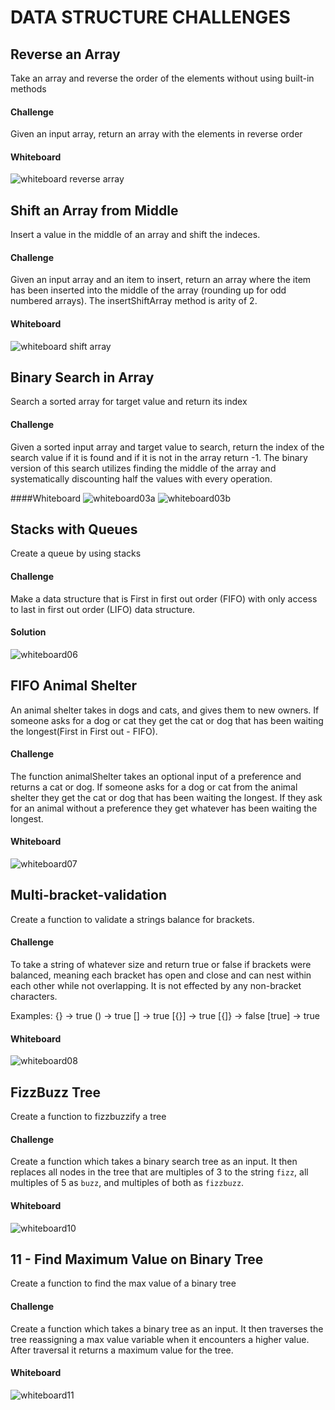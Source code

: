 # DATA STRUCTURE CHALLENGES

## Reverse an Array
Take an array and reverse the order of the elements without using built-in methods

#### Challenge
Given an input array, return an array with the elements in reverse order

#### Whiteboard
![whiteboard reverse array](../assets/01_array_reverse.jpg)

## Shift an Array from Middle
Insert a value in the middle of an array and shift the indeces.

#### Challenge
Given an input array and an item to insert, return an array where the item has been inserted into the middle of the array (rounding up for odd numbered arrays). The insertShiftArray method is arity of 2.

#### Whiteboard
![whiteboard shift array ](../assets/02_array_shift.jpg)

## Binary Search in Array
Search a sorted array for target value and return its index

#### Challenge
Given a sorted input array and target value to search, return the index of the search value if it is found and if it is not in the array return -1. The binary version of this search utilizes finding the middle of the array and systematically discounting half the values with every operation.  

####Whiteboard
![whiteboard03a](../assets/03_array_binary_search_a.jpg)
![whiteboard03b](../assets/03_array_binary_search_b.jpg)

## Stacks with Queues
Create a queue by using stacks

#### Challenge
Make a data structure that is First in first out order (FIFO) with only access to last in first out order (LIFO) data structure. 

#### Solution
![whiteboard06](./assets/06_stacks_with_queues.jpg)

## FIFO Animal Shelter
An animal shelter takes in dogs and cats, and gives them to new owners.  If someone asks for a dog or cat they get the cat or dog that has been waiting the longest(First in First out - FIFO).

#### Challenge
The function animalShelter takes an optional input of a preference and returns a cat or dog.  If someone asks for a dog or cat from the animal shelter they get the cat or dog that has been waiting the longest.  If they ask for an animal without a preference they get whatever has been waiting the longest.

#### Whiteboard
![whiteboard07](../assets/07_fifo_animal_shelter.jpg)

## Multi-bracket-validation
Create a function to validate a strings balance for brackets.

#### Challenge
To take a string of whatever size and return true or false if brackets were balanced, meaning each bracket has open and close and can nest within each other while not overlapping.  It is not effected by any non-bracket characters.

Examples:
{} -> true
() -> true
[] -> true
[{}] -> true
[{]} -> false
[true] -> true

#### Whiteboard
![whiteboard08](../assets/multi_bracket_validation.jpg)

## FizzBuzz Tree
Create a function to fizzbuzzify a tree

#### Challenge
Create a function which takes a binary search tree as an input.  It then replaces all nodes in the tree that are multiples of 3 to the string `fizz`, all multiples of 5 as `buzz`, and multiples of both as `fizzbuzz`.

#### Whiteboard
![whiteboard10](../assets/10_fizzbuzz_tree.jpg)

## 11 - Find Maximum Value on Binary Tree
Create a function to find the max value of a binary tree

#### Challenge
Create a function which takes a binary tree as an input.  It then traverses the tree reassigning a max value variable when it encounters a higher value.  After traversal it returns a maximum value for the tree.

#### Whiteboard
![whiteboard11](../assets/11_bt_find_max_val.jpg)